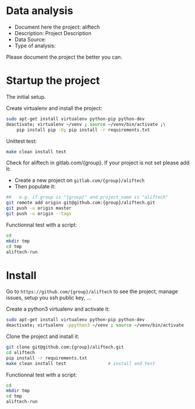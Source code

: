 # Data analysis
- Document here the project: aliftech
- Description: Project Description
- Data Source:
- Type of analysis:

Please document the project the better you can.

# Startup the project

The initial setup.

Create virtualenv and install the project:
```bash
sudo apt-get install virtualenv python-pip python-dev
deactivate; virtualenv ~/venv ; source ~/venv/bin/activate ;\
    pip install pip -U; pip install -r requirements.txt
```

Unittest test:
```bash
make clean install test
```

Check for aliftech in gitlab.com/{group}.
If your project is not set please add it:

- Create a new project on `gitlab.com/{group}/aliftech`
- Then populate it:

```bash
##   e.g. if group is "{group}" and project_name is "aliftech"
git remote add origin git@github.com:{group}/aliftech.git
git push -u origin master
git push -u origin --tags
```

Functionnal test with a script:

```bash
cd
mkdir tmp
cd tmp
aliftech-run
```

# Install

Go to `https://github.com/{group}/aliftech` to see the project, manage issues,
setup you ssh public key, ...

Create a python3 virtualenv and activate it:

```bash
sudo apt-get install virtualenv python-pip python-dev
deactivate; virtualenv -ppython3 ~/venv ; source ~/venv/bin/activate
```

Clone the project and install it:

```bash
git clone git@github.com:{group}/aliftech.git
cd aliftech
pip install -r requirements.txt
make clean install test                # install and test
```
Functionnal test with a script:

```bash
cd
mkdir tmp
cd tmp
aliftech-run
```
